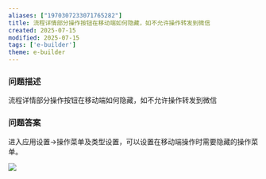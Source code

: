 ```yaml
---
aliases: ["1970307233071765282"]
title: 流程详情部分操作按钮在移动端如何隐藏，如不允许操作转发到微信
created: 2025-07-15
modified: 2025-07-15
tags: ['e-builder']
theme: e-builder
---
```


### 问题描述

流程详情部分操作按钮在移动端如何隐藏，如不允许操作转发到微信

### 问题答案

进入应用设置->操作菜单及类型设置，可以设置在移动端操作时需要隐藏的操作菜单。

![](https://myhelpdoc.oss-cn-heyuan.aliyuncs.com/mdimages/f8a3bca280018df84c9baeec05409b5b.jpg)